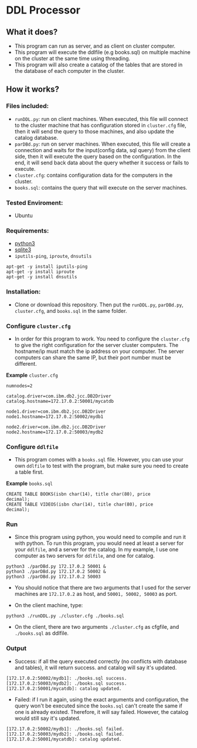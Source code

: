 # DDL Processor
## What it does?
- This program can run as server, and as client on cluster computer.
- This program will execute the ddlfile (e.g books.sql) on multiple machine on the cluster at the same time using threading.
- This program will also create a catalog of the tables that are stored in the database of each computer in the cluster.
## How it works?

### Files included:
- `runDDL.py`: run on client machines. When executed, this file will connect to the cluster machine that has configuration stored in `cluster.cfg` file, then it will send the query to those machines, and also update the catalog database.
- `parDBd.py`: run on server machines. When executed, this file will create a connection and waits for the input(config data, sql query) from the client side, then it will execute the query based on the configuration. In the end, it will send back data about the query whether it success or fails to execute.
- `cluster.cfg`: contains configuration data for the computers in the cluster.  
- `books.sql`: contains the query that will execute on the server machines.

### Tested Enviroment:
- Ubuntu

### Requirements:
- [python3](https://www.python.org/download/releases/3.0/)
- [sqlite3](https://www.sqlite.org)
- `iputils-ping`, `iproute`, `dnsutils`
```
apt-get -y install iputils-ping
apt-get -y install iproute
apt-get -y install dnsutils
```

### Installation:
- Clone or download this repository. Then put the `runDDL.py`, `parDBd.py`, `cluster.cfg`, and `books.sql` in the same folder.

### Configure `cluster.cfg`
- In order for this program to work. You need to configure the `cluster.cfg` to give the right configuration for the server cluster computers. The hostname/ip must match the ip address on your computer. The server computers can share the same IP, but their port number must be different.

**Example**
`cluster.cfg`
```
numnodes=2

catalog.driver=com.ibm.db2.jcc.DB2Driver
catalog.hostname=172.17.0.2:50001/mycatdb

node1.driver=com.ibm.db2.jcc.DB2Driver
node1.hostname=172.17.0.2:50002/mydb1

node2.driver=com.ibm.db2.jcc.DB2Driver
node2.hostname=172.17.0.2:50003/mydb2

```
### Configure `ddlfile`
- This program comes with a `books.sql` file. However, you can use your own `ddlfile` to test with the program, but make sure you need to create a table first.


**Example**
`books.sql`
```
CREATE TABLE BOOKS(isbn char(14), title char(80), price
decimal);
CREATE TABLE VIDEOS(isbn char(14), title char(80), price
decimal);
```
### Run
- Since this program using python, you would need to compile and run it with python. To run this program, you would need at least a server for your `ddlfile`, and a server for the catalog.
In my example, I use one computer as two servers for `ddlfile`, and one for catalog.
```
python3 ./parDBd.py 172.17.0.2 50001 &
python3 ./parDBd.py 172.17.0.2 50002 &
python3 ./parDBd.py 172.17.0.2 50003
```
- You should notice that there are two arguments that I used for the server machines are `172.17.0.2` as host, and `50001, 50002, 50003` as port.

- On the client machine, type:
```
python3 ./runDDL.py ./cluster.cfg ./books.sql
```
- On the client, there are two arguments `./cluster.cfg` as cfgfile, and `./books.sql` as ddlfile.
### Output
- Success: if all the query executed correctly (no conflicts with database and tables), it will return success. and catalog will say it's updated.
```
[172.17.0.2:50002/mydb1]: ./books.sql success.
[172.17.0.2:50003/mydb2]: ./books.sql success.
[172.17.0.2:50001/mycatdb]: catalog updated.
```
- Failed: if I run it again, using the exact arguments and configuration, the query won't be executed since the `books.sql` can't create the same if one is already existed. Therefore, it will say failed. However, the catalog would still say it's updated.
```
[172.17.0.2:50002/mydb1]: ./books.sql failed.
[172.17.0.2:50003/mydb2]: ./books.sql failed.
[172.17.0.2:50001/mycatdb]: catalog updated.
```
